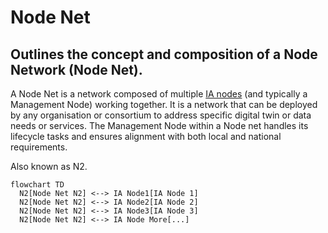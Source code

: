 # Node Net
## Outlines the concept and composition of a Node Network (Node Net). 
A Node Net is a network composed of multiple [IA nodes](IANode/ia-node.md) (and typically a Management Node) working together. It is a network that can be deployed by any organisation or consortium to address specific digital twin or data needs or services. The Management Node within a Node net handles its lifecycle tasks and ensures alignment with both local and national requirements.

Also known as N2.

```mermaid
flowchart TD
  N2[Node Net N2] <--> IA Node1[IA Node 1]
  N2[Node Net N2] <--> IA Node2[IA Node 2]
  N2[Node Net N2] <--> IA Node3[IA Node 3]
  N2[Node Net N2] <--> IA Node More[...]
```
